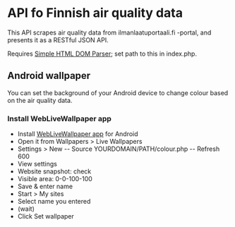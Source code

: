 
API fo Finnish air quality data
===============================

This API scrapes air quality data from ilmanlaatuportaali.fi -portal, and presents it as a RESTful JSON API.

Requires [Simple HTML DOM Parser](http://simplehtmldom.sourceforge.net); set path to this in index.php.


Android wallpaper
-----------------

You can set the background of your Android device to change colour based on the air quality data.

### Install WebLiveWallpaper app

- Install [WebLiveWallpaper app](https://play.google.com/store/apps/details?id=com.dngames.websitelivewallpaper&hl=en) for Android
- Open it from Wallpapers > Live Wallpapers
- Settings > New
-- Source YOURDOMAIN/PATH/colour.php
-- Refresh 600
- View settings
- Website snapshot: check
- Visible area: 0-0-100-100
- Save & enter name
- Start > My sites
- Select name you entered
- (wait)
- Click Set wallpaper
